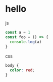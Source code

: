 # hello

js

```js
const a = 1
const foo = () => {
  console.log(a)
}
```

css

```css
body {
  color: red;
}
```
